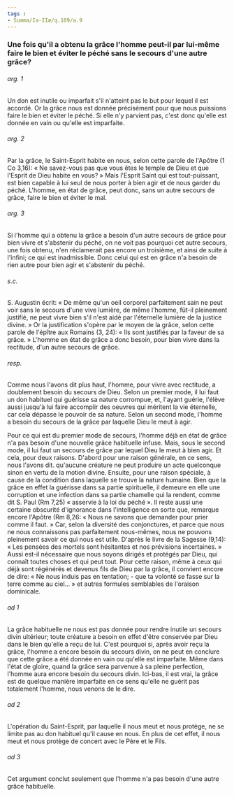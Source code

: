 ```yaml
---
tags : 
- Summa/Ia-IIæ/q.109/a.9
---
```


### Une fois qu'il a obtenu la grâce l'homme peut-il par lui-même faire le bien et éviter le péché sans le secours d'une autre grâce?

###### arg. 1
Un don est inutile ou imparfait s'il n'atteint pas le but pour lequel il est accordé. Or la grâce nous est donnée précisément pour que nous puissions faire le bien et éviter le péché. Si elle n'y parvient pas, c'est donc qu'elle est donnée en vain ou qu'elle est imparfaite. 

###### arg. 2
Par la grâce, le Saint-Esprit habite en nous, selon cette parole de l'Apôtre (1 Co 3,16): « Ne savez-vous pas que vous êtes le temple de Dieu et que l'Esprit de Dieu habite en vous? » Mais l'Esprit Saint qui est tout-puissant, est bien capable à lui seul de nous porter à bien agir et de nous garder du péché. L'homme, en état de grâce, peut donc, sans un autre secours de grâce, faire le bien et éviter le mal. 

###### arg. 3
Si l'homme qui a obtenu la grâce a besoin d'un autre secours de grâce pour bien vivre et s'abstenir du péché, on ne voit pas pourquoi cet autre secours, une fois obtenu, n'en réclamerait pas encore un troisième, et ainsi de suite à l'infini; ce qui est inadmissible. Donc celui qui est en grâce n'a besoin de rien autre pour bien agir et s'abstenir du péché. 

###### s.c.
S. Augustin écrit: « De même qu'un oeil corporel parfaitement sain ne peut voir sans le secours d'une vive lumière, de même l'homme, fût-il pleinement justifié, ne peut vivre bien s'il n'est aidé par l'éternelle lumière de la justice divine. » Or la justification s'opère par le moyen de la grâce, selon cette parole de l'épître aux Romains (3, 24): « Ils sont justifiés par la faveur de sa grâce. » L'homme en état de grâce a donc besoin, pour bien vivre dans la rectitude, d'un autre secours de grâce. 

###### resp.
Comme nous l'avons dit plus haut, l'homme, pour vivre avec rectitude, a doublement besoin du secours de Dieu. Selon un premier mode, il lui faut un don habituel qui guérisse sa nature corrompue, et, l'ayant guérie, l'élève aussi jusqu'à lui faire accomplir des oeuvres qui méritent la vie éternelle, car cela dépasse le pouvoir de sa nature. Selon un second mode, l'homme a besoin du secours de la grâce par laquelle Dieu le meut à agir. 

Pour ce qui est du premier mode de secours, l'homme déjà en état de grâce n'a pas besoin d'une nouvelle grâce habituelle infuse. Mais, sous le second mode, il lui faut un secours de grâce par lequel Dieu le meut à bien agir. Et cela, pour deux raisons. D'abord pour une raison générale, en ce sens, nous l'avons dit. qu'aucune créature ne peut produire un acte quelconque sinon en vertu de la motion divine. Ensuite, pour une raison spéciale, à cause de la condition dans laquelle se trouve la nature humaine. Bien que la grâce en effet la guérisse dans sa partie spirituelle, il demeure en elle une corruption et une infection dans sa partie chamelle qui la rendent, comme dit S. Paul (Rm 7,25) « asservie à la loi du péché ». Il reste aussi une certaine obscurité d'ignorance dans l'intelligence en sorte que, remarque encore l'Apôtre (Rm 8,26: « Nous ne savons que demander pour prier comme il faut. » Car, selon la diversité des conjonctures, et parce que nous ne nous connaissons pas parfaitement nous-mêmes, nous ne pouvons pleinement savoir ce qui nous est utile. D'après le livre de la Sagesse (9,14): « Les pensées des mortels sont hésitantes et nos prévisions incertaines. » Aussi est-il nécessaire que nous soyons dirigés et protégés par Dieu, qui connaît toutes choses et qui peut tout. Pour cette raison, même à ceux qui déjà sont régénérés et devenus fils de Dieu par la grâce, il convient encore de dire: « Ne nous induis pas en tentation; - que ta volonté se fasse sur la terre comme au ciel... » et autres formules semblables de l'oraison dominicale. 

###### ad 1
La grâce habituelle ne nous est pas donnée pour rendre inutile un secours divin ultérieur; toute créature a besoin en effet d'être conservée par Dieu dans le bien qu'elle a reçu de lui. C'est pourquoi si, après avoir reçu la grâce, l'homme a encore besoin du secours divin, on ne peut en conclure que cette grâce a été donnée en vain ou qu'elle est imparfaite. Même dans l'état de gloire, quand la grâce sera parvenue à sa pleine perfection, l'homme aura encore besoin du secours divin. Ici-bas, il est vrai, la grâce est de quelque manière imparfaite en ce sens qu'elle ne guérit pas totalement l'homme, nous venons de le dire. 

###### ad 2
L'opération du Saint-Esprit, par laquelle il nous meut et nous protège, ne se limite pas au don habituel qu'il cause en nous. En plus de cet effet, il nous meut et nous protège de concert avec le Père et le Fils. 

###### ad 3
Cet argument conclut seulement que l'homme n'a pas besoin d'une autre grâce habituelle. 

